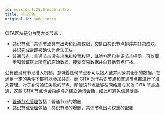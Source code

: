 ```yaml
---
id: version-0.25.0-node-intro
title: 节点分类
original_id: node-intro
---
```


CITA区块链分为两大类节点：

* 共识节点：共识节点具有出块和投票权限，交易由共识节点排序并打包成块，共识完成后即被确认为合法区块。
* 普通节点：普通节点没有出块和投票权限，其他方面和共识节点相同。可以同步和验证链上所有的原始数据，接受交易数据并向其他节点广播。

公有链没有节点准入机制，意味着任何节点都可以接入链并同步其全部的数据，在满足一定的条件下都可以参加共识。而 CITA 对于共识节点和普通节点都进行了准入管理。对于身份验证失败的节点，即使该节点能够在网络层与其他 CITA 节点连通，这些 CITA 节点也会拒绝与之建立通讯会话，如此可避免信息泄漏。

* [普通节点管理](./ordi-node)包括：普通节点的增删
* [共识节点管理](./cons-node)包括：共识节点的增删，共识节点出块权重的配置